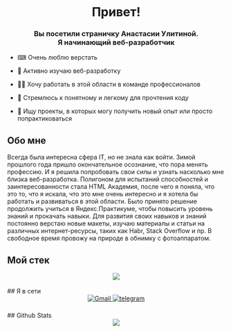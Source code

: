 <div align="center">
  <h1>Привет!</h1>
</div>  

### <div align="center"> Вы посетили страничку Анастасии Улитиной. <br> Я начинающий веб-разработчик</div>


- ⌨ Очень люблю верстать

- 🔭 Активно изучаю веб-разработку

- 🧑‍💻 Хочу работать в этой области в команде профессионалов

- 📝 Стремлюсь к понятному и легкому для прочтения коду

- 🔎 Ищу проекты, в которых могу получить новый опыт или просто попрактиковаться

## Обо мне
Всегда была интересна сфера IT, но не знала как войти. Зимой прошлого года пришло окончательное осознание, что пора менять профессию. И я  решила попробовать свои силы и узнать насколько мне близка веб-разработка. Полигоном для испытаний способностей и заинтересованности стала HTML Академия, после чего я поняла, что это то, что я искала, что это мне очень интересно и я хотела бы работать и развиваться в этой области.
Было принято решение продолжить учиться в Яндекс.Практикуме, чтобы повысить уровень знаний и прокачать навыки. Для развития своих навыков и знаний постоянно верстаю новые макеты, изучаю материалы и статьи на различных интернет-ресурсы, таких как Habr, Stack Overflow и пр. В свободное время провожу на природе в обнимку с фотоаппаратом.
<br/>  


## Мой стек
<div align="center">
  <a href="https://skillicons.dev">
    <img src="https://skillicons.dev/icons?i=html,css,git,sass,js,ps,figma,ai,vscode,webpack,react" />
  </a>
</div>

<br/>  
## Я в сети 
<div align="center">
<a href="mailto:Ulitina-A8@yandex.ru" target="_blank">
<img src="https://img.shields.io/badge/-Y%20MAIL-red" alt=Gmail style="margin-bottom: 5px;" />
</a>  
<a href="http://t.me/aulitina" target="_blank">
<img src="https://img.shields.io/badge/-TELEGRAM-blue" alt=telegram style="margin-bottom: 5px;" />
</a>  
</div>  

<br/>  
## Github Stats  
<div align="center"><img src="https://github-readme-stats.vercel.app/api/top-langs/?username=8Eithel8&hide_border=true&layout=compact" align="center" /></div>  
 
 
